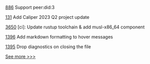 
[886](https://github.com/hyperledger/aries-vcx/pull/886) Support peer:did:3

[131](https://github.com/hyperledger/toc/pull/131) Add Caliper 2023 Q2 project update

[3650](https://github.com/hyperledger/iroha/pull/3650) [ci]: Update rustup toolchain & add musl-x86_64 component

[1396](https://github.com/hyperledger/solang/pull/1396) Add markdown formatting to hover messages

[1395](https://github.com/hyperledger/solang/pull/1395) Drop diagnostics on closing the file


[See more >>>](https://start-here.hyperledger.org/pull-requests)
